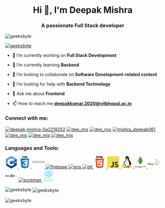 <h1 align="center">Hi 👋, I'm Deepak Mishra</h1>
<h3 align="center">A passionate Full Stack developer</h3>

<p align="left"> <img src="https://komarev.com/ghpvc/?username=geekxbyte&label=Profile%20views&color=0e75b6&style=flat" alt="geekxbyte" /> </p>

<p align="left"> <a href="https://github.com/ryo-ma/github-profile-trophy"><img src="https://github-profile-trophy.vercel.app/?username=geekxbyte" alt="geekxbyte" /></a> </p>

- 🔭 I’m currently working on **Full Stack Development**

- 🌱 I’m currently learning **Backend**

- 👯 I’m looking to collaborate on **Software Development-related content**

- 🤝 I’m looking for help with **Backend Technology**

- 💬 Ask me about **Frontend**

- 📫 How to reach me **deepakkumar.2020@vitbhopal.ac.in**

<h3 align="left">Connect with me:</h3>
<p align="left">
<a href="https://linkedin.com/in/deepak-mishra-0a2219252" target="blank"><img align="center" src="https://raw.githubusercontent.com/rahuldkjain/github-profile-readme-generator/master/src/images/icons/Social/linked-in-alt.svg" alt="deepak-mishra-0a2219252" height="30" width="40" /></a>
<a href="https://www.codechef.com/users/dee_mis" target="blank"><img align="center" src="https://cdn.jsdelivr.net/npm/simple-icons@3.1.0/icons/codechef.svg" alt="dee_mis" height="30" width="40" /></a>
<a href="https://www.codingninjas.com/studio/profile/7247b2bc-55f8-47a9-97b4-a01a0b388336" target="blank"><img align="center" src="/Coding_Ninjas_logo.svg" alt="dee_mis" height="30" width="40" /></a>
<a href="https://www.hackerrank.com/mishra_deepak061" target="blank"><img align="center" src="https://raw.githubusercontent.com/rahuldkjain/github-profile-readme-generator/master/src/images/icons/Social/hackerrank.svg" alt="mishra_deepak061" height="30" width="40" /></a>
<a href="https://codeforces.com/profile/dee_mis" target="blank"><img align="center" src="https://raw.githubusercontent.com/rahuldkjain/github-profile-readme-generator/master/src/images/icons/Social/codeforces.svg" alt="dee_mis" height="30" width="40" /></a>
<a href="https://www.leetcode.com/dee_mis" target="blank"><img align="center" src="https://raw.githubusercontent.com/rahuldkjain/github-profile-readme-generator/master/src/images/icons/Social/leet-code.svg" alt="dee_mis" height="30" width="40" /></a>
<a href="https://auth.geeksforgeeks.org/user/dee_mis" target="blank"><img align="center" src="https://raw.githubusercontent.com/rahuldkjain/github-profile-readme-generator/master/src/images/icons/Social/geeks-for-geeks.svg" alt="dee_mis" height="30" width="40" /></a>
</p>

<h3 align="left">Languages and Tools:</h3>
<p align="left"> <a href="https://www.w3schools.com/cpp/" target="_blank" rel="noreferrer"> <img src="https://raw.githubusercontent.com/devicons/devicon/master/icons/cplusplus/cplusplus-original.svg" alt="cplusplus" width="40" height="40"/> </a> <a href="https://www.w3schools.com/css/" target="_blank" rel="noreferrer"> <img src="https://raw.githubusercontent.com/devicons/devicon/master/icons/css3/css3-original-wordmark.svg" alt="css3" width="40" height="40"/> </a> <a href="https://expressjs.com" target="_blank" rel="noreferrer"> <img src="https://raw.githubusercontent.com/devicons/devicon/master/icons/express/express-original-wordmark.svg" alt="express" width="40" height="40"/> </a> <a href="https://firebase.google.com/" target="_blank" rel="noreferrer"> <img src="https://www.vectorlogo.zone/logos/firebase/firebase-icon.svg" alt="firebase" width="40" height="40"/> </a> <a href="https://cloud.google.com" target="_blank" rel="noreferrer"> <img src="https://www.vectorlogo.zone/logos/google_cloud/google_cloud-icon.svg" alt="gcp" width="40" height="40"/> </a> <a href="https://git-scm.com/" target="_blank" rel="noreferrer"> <img src="https://www.vectorlogo.zone/logos/git-scm/git-scm-icon.svg" alt="git" width="40" height="40"/> </a> <a href="https://www.w3.org/html/" target="_blank" rel="noreferrer"> <img src="https://raw.githubusercontent.com/devicons/devicon/master/icons/html5/html5-original-wordmark.svg" alt="html5" width="40" height="40"/> </a> <a href="https://developer.mozilla.org/en-US/docs/Web/JavaScript" target="_blank" rel="noreferrer"> <img src="https://raw.githubusercontent.com/devicons/devicon/master/icons/javascript/javascript-original.svg" alt="javascript" width="40" height="40"/> </a> <a href="https://www.linux.org/" target="_blank" rel="noreferrer"> <img src="https://raw.githubusercontent.com/devicons/devicon/master/icons/linux/linux-original.svg" alt="linux" width="40" height="40"/> </a> <a href="https://www.mongodb.com/" target="_blank" rel="noreferrer"> <img src="https://raw.githubusercontent.com/devicons/devicon/master/icons/mongodb/mongodb-original-wordmark.svg" alt="mongodb" width="40" height="40"/> </a> <a href="https://www.mysql.com/" target="_blank" rel="noreferrer"> <img src="https://raw.githubusercontent.com/devicons/devicon/master/icons/mysql/mysql-original-wordmark.svg" alt="mysql" width="40" height="40"/> </a> <a href="https://nodejs.org" target="_blank" rel="noreferrer"> <img src="https://raw.githubusercontent.com/devicons/devicon/master/icons/nodejs/nodejs-original-wordmark.svg" alt="nodejs" width="40" height="40"/> </a> <a href="https://postman.com" target="_blank" rel="noreferrer"> <img src="https://www.vectorlogo.zone/logos/getpostman/getpostman-icon.svg" alt="postman" width="40" height="40"/> </a> <a href="https://reactjs.org/" target="_blank" rel="noreferrer"> <img src="https://raw.githubusercontent.com/devicons/devicon/master/icons/react/react-original-wordmark.svg" alt="react" width="40" height="40"/> </a> </p>

<p><img align="left" src="https://github-readme-stats.vercel.app/api/top-langs?username=geekxbyte&show_icons=true&locale=en&layout=compact" alt="geekxbyte" /></p>

<p>&nbsp;<img align="center" src="https://github-readme-stats.vercel.app/api?username=geekxbyte&show_icons=true&locale=en" alt="geekxbyte" /></p>

<p><img align="center" src="https://github-readme-streak-stats.herokuapp.com/?user=geekxbyte&" alt="geekxbyte" /></p>
